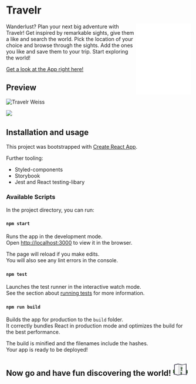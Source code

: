 # Travelr

<img src="./client/src/assets/icons/travelers.svg" align="right" width="150">

Wanderlust? Plan your next big adventure with Travelr!
Get inspired by remarkable sights, give them a like and search the world.
Pick the location of your choice and browse through the sights.
Add the ones you like and save them to your trip. Start exploring the world!

[Get a look at the App right here!](https://victoria-capstone-project.herokuapp.com/)

## Preview

![Travelr Weiss](https://user-images.githubusercontent.com/77288909/113831522-fca54200-9787-11eb-8b60-1c18be794158.png)

<img src="./client/src/assets/Victoria_Wika_Travelr.gif" width="375" />

## Installation and usage

This project was bootstrapped with [Create React App](https://github.com/facebook/create-react-app).

Further tooling:

- Styled-components
- Storybook
- Jest and React testing-libary

### Available Scripts

In the project directory, you can run:

#### `npm start`

Runs the app in the development mode.\
Open [http://localhost:3000](http://localhost:3000) to view it in the browser.

The page will reload if you make edits.\
You will also see any lint errors in the console.

#### `npm test`

Launches the test runner in the interactive watch mode.\
See the section about [running tests](https://facebook.github.io/create-react-app/docs/running-tests) for more information.

#### `npm run build`

Builds the app for production to the `build` folder.\
It correctly bundles React in production mode and optimizes the build for the best performance.

The build is minified and the filenames include the hashes.\
Your app is ready to be deployed!

## Now go and have fun discovering the world! <img src="./client/src/assets/icons/map.svg" width="40">
